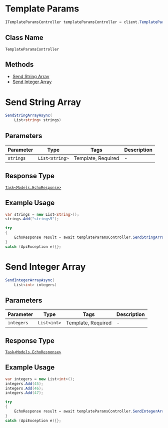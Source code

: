 # Template Params

```csharp
ITemplateParamsController templateParamsController = client.TemplateParamsController;
```

## Class Name

`TemplateParamsController`

## Methods

* [Send String Array](/doc/controllers/template-params.md#send-string-array)
* [Send Integer Array](/doc/controllers/template-params.md#send-integer-array)


# Send String Array

```csharp
SendStringArrayAsync(
    List<string> strings)
```

## Parameters

| Parameter | Type | Tags | Description |
|  --- | --- | --- | --- |
| `strings` | `List<string>` | Template, Required | - |

## Response Type

[`Task<Models.EchoResponse>`](/doc/models/echo-response.md)

## Example Usage

```csharp
var strings = new List<string>();
strings.Add("strings5");

try
{
    EchoResponse result = await templateParamsController.SendStringArrayAsync(strings);
}
catch (ApiException e){};
```


# Send Integer Array

```csharp
SendIntegerArrayAsync(
    List<int> integers)
```

## Parameters

| Parameter | Type | Tags | Description |
|  --- | --- | --- | --- |
| `integers` | `List<int>` | Template, Required | - |

## Response Type

[`Task<Models.EchoResponse>`](/doc/models/echo-response.md)

## Example Usage

```csharp
var integers = new List<int>();
integers.Add(45);
integers.Add(46);
integers.Add(47);

try
{
    EchoResponse result = await templateParamsController.SendIntegerArrayAsync(integers);
}
catch (ApiException e){};
```

